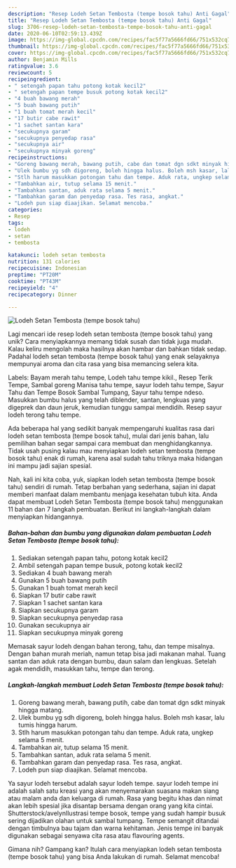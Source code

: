 ```yaml
---
description: "Resep Lodeh Setan Tembosta (tempe bosok tahu) Anti Gagal"
title: "Resep Lodeh Setan Tembosta (tempe bosok tahu) Anti Gagal"
slug: 3706-resep-lodeh-setan-tembosta-tempe-bosok-tahu-anti-gagal
date: 2020-06-10T02:59:13.439Z
image: https://img-global.cpcdn.com/recipes/fac5f77a5666fd66/751x532cq70/lodeh-setan-tembosta-tempe-bosok-tahu-foto-resep-utama.jpg
thumbnail: https://img-global.cpcdn.com/recipes/fac5f77a5666fd66/751x532cq70/lodeh-setan-tembosta-tempe-bosok-tahu-foto-resep-utama.jpg
cover: https://img-global.cpcdn.com/recipes/fac5f77a5666fd66/751x532cq70/lodeh-setan-tembosta-tempe-bosok-tahu-foto-resep-utama.jpg
author: Benjamin Mills
ratingvalue: 3.6
reviewcount: 5
recipeingredient:
- " setengah papan tahu potong kotak kecil2"
- " setengah papan tempe busuk potong kotak kecil2"
- "4 buah bawang merah"
- "5 buah bawang putih"
- "1 buah tomat merah kecil"
- "17 butir cabe rawit"
- "1 sachet santan kara"
- "secukupnya garam"
- "secukupnya penyedap rasa"
- "secukupnya air"
- "secukupnya minyak goreng"
recipeinstructions:
- "Goreng bawang merah, bawang putih, cabe dan tomat dgn sdkt minyak hingga matang."
- "Ulek bumbu yg sdh digoreng, boleh hingga halus. Boleh msh kasar, lalu tumis hingga harum."
- "Stlh harum masukkan potongan tahu dan tempe. Aduk rata, ungkep selama 5 menit."
- "Tambahkan air, tutup selama 15 menit."
- "Tambahkan santan, aduk rata selama 5 menit."
- "Tambahkan garam dan penyedap rasa. Tes rasa, angkat."
- "Lodeh pun siap diaajikan. Selamat mencoba."
categories:
- Resep
tags:
- lodeh
- setan
- tembosta

katakunci: lodeh setan tembosta 
nutrition: 131 calories
recipecuisine: Indonesian
preptime: "PT20M"
cooktime: "PT43M"
recipeyield: "4"
recipecategory: Dinner

---
```



![Lodeh Setan Tembosta (tempe bosok tahu)](https://img-global.cpcdn.com/recipes/fac5f77a5666fd66/751x532cq70/lodeh-setan-tembosta-tempe-bosok-tahu-foto-resep-utama.jpg)

Lagi mencari ide resep lodeh setan tembosta (tempe bosok tahu) yang unik? Cara menyiapkannya memang tidak susah dan tidak juga mudah. Kalau keliru mengolah maka hasilnya akan hambar dan bahkan tidak sedap. Padahal lodeh setan tembosta (tempe bosok tahu) yang enak selayaknya mempunyai aroma dan cita rasa yang bisa memancing selera kita.

Labels: Bayam merah tahu tempe, Lodeh tahu tempe kikil., Resep Terik Tempe, Sambal goreng Manisa tahu tempe, sayur lodeh tahu tempe, Sayur Tahu dan Tempe Bosok Sambal Tumpang, Sayur tahu tempe ndeso. Masukkan bumbu halus yang telah diblender, santan, lengkuas yang digeprek dan daun jeruk, kemudian tunggu sampai mendidih. Resep sayur lodeh terong tahu tempe.

Ada beberapa hal yang sedikit banyak mempengaruhi kualitas rasa dari lodeh setan tembosta (tempe bosok tahu), mulai dari jenis bahan, lalu pemilihan bahan segar sampai cara membuat dan menghidangkannya. Tidak usah pusing kalau mau menyiapkan lodeh setan tembosta (tempe bosok tahu) enak di rumah, karena asal sudah tahu triknya maka hidangan ini mampu jadi sajian spesial.


Nah, kali ini kita coba, yuk, siapkan lodeh setan tembosta (tempe bosok tahu) sendiri di rumah. Tetap berbahan yang sederhana, sajian ini dapat memberi manfaat dalam membantu menjaga kesehatan tubuh kita. Anda dapat membuat Lodeh Setan Tembosta (tempe bosok tahu) menggunakan 11 bahan dan 7 langkah pembuatan. Berikut ini langkah-langkah dalam menyiapkan hidangannya.

<!--inarticleads1-->

##### Bahan-bahan dan bumbu yang digunakan dalam pembuatan Lodeh Setan Tembosta (tempe bosok tahu):

1. Sediakan  setengah papan tahu, potong kotak kecil2
1. Ambil  setengah papan tempe busuk, potong kotak kecil2
1. Sediakan 4 buah bawang merah
1. Gunakan 5 buah bawang putih
1. Gunakan 1 buah tomat merah kecil
1. Siapkan 17 butir cabe rawit
1. Siapkan 1 sachet santan kara
1. Siapkan secukupnya garam
1. Siapkan secukupnya penyedap rasa
1. Gunakan secukupnya air
1. Siapkan secukupnya minyak goreng


Memasak sayur lodeh dengan bahan terong, tahu, dan tempe misalnya. Dengan bahan murah meriah, namun tetap bisa jadi makanan mahal. Tuang santan dan aduk rata dengan bumbu, daun salam dan lengkuas. Setelah agak mendidih, masukkan tahu, tempe dan terong. 

<!--inarticleads2-->

##### Langkah-langkah membuat Lodeh Setan Tembosta (tempe bosok tahu):

1. Goreng bawang merah, bawang putih, cabe dan tomat dgn sdkt minyak hingga matang.
1. Ulek bumbu yg sdh digoreng, boleh hingga halus. Boleh msh kasar, lalu tumis hingga harum.
1. Stlh harum masukkan potongan tahu dan tempe. Aduk rata, ungkep selama 5 menit.
1. Tambahkan air, tutup selama 15 menit.
1. Tambahkan santan, aduk rata selama 5 menit.
1. Tambahkan garam dan penyedap rasa. Tes rasa, angkat.
1. Lodeh pun siap diaajikan. Selamat mencoba.


Ya sayur lodeh tersebut adalah sayur lodeh tempe. sayur lodeh tempe ini adalah salah satu kreasi yang akan menyemarakan suasana makan siang atau malam anda dan keluarga di rumah. Rasa yang begitu khas dan nimat akan lebih spesial jika disantap bersama dengan orang yang kita cintai. Shutterstock/avelynIlustrasi tempe bosok, tempe yang sudah hampir busuk sering dijadikan olahan untuk sambal tumpang. Tempe semangit ditandai dengan timbulnya bau tajam dan warna kehitaman. Jenis tempe ini banyak digunakan sebagai senyawa cita rasa atau flavouring agents. 

Gimana nih? Gampang kan? Itulah cara menyiapkan lodeh setan tembosta (tempe bosok tahu) yang bisa Anda lakukan di rumah. Selamat mencoba!
